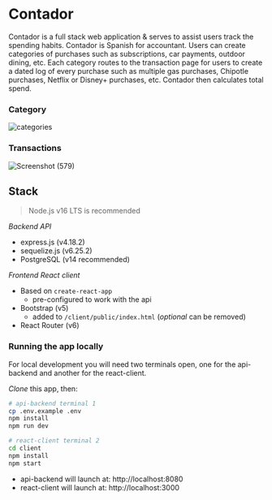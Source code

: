 # Contador

Contador is a full stack web application & serves to assist users track the spending habits. Contador is Spanish for accountant. Users can create categories of purchases such as subscriptions, car payments, outdoor dining, etc. Each category routes to the transaction page for users to create a dated log of every purchase such as multiple gas purchases, Chipotle purchases, Netflix or Disney+ purchases, etc. Contador then calculates total spend. 

### Category
![categories](https://user-images.githubusercontent.com/87147191/213731309-ecdfaa56-5f1e-4ecd-950d-804788c5f2b3.jpg)

### Transactions
![Screenshot (579)](https://user-images.githubusercontent.com/87147191/213731421-0af649d2-0ef8-4757-b005-cbe905ee51e7.png)

## Stack

> Node.js v16 LTS is recommended

_Backend API_

- express.js (v4.18.2)
- sequelize.js (v6.25.2)
- PostgreSQL (v14 recommended)

_Frontend React client_

- Based on `create-react-app`
  - pre-configured to work with the api
- Bootstrap (v5)
  - added to `/client/public/index.html` (_optional_ can be removed)
- React Router (v6)

### Running the app locally

For local development you will need two terminals open, one for the api-backend and another for the react-client.

_Clone_ this app, then:

```bash
# api-backend terminal 1
cp .env.example .env
npm install
npm run dev
```



```bash
# react-client terminal 2
cd client
npm install
npm start
```

- api-backend will launch at: http://localhost:8080
- react-client will launch at: http://localhost:3000

